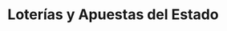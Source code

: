 ---
title: "Loterías y Apuestas del Estado"
url: /segovia/loterias-y-apuestas-del-estado/
shop: lotería
---